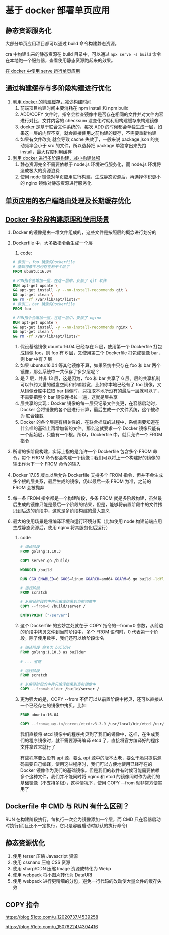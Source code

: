 # 基于 docker 部署单页应用

## 静态资源服务化

大部分单页应用项目都可以通过 build 命令构建静态资源。

cra 中构建出来的静态资源在 build 目录中，可以通过 `npx serve -s build` 命令在本地跑一个服务器，查看使用静态资源跑起来的效果。

[在 docker 中使用 serve 运行单页应用](https://github.com/tangzhenming/DevOps/blob/main/deploy_spa/cra.Dockerfile)

## 通过构建缓存与多阶段构建进行优化

1. [利用 docker 的构建缓存，减少构建时间](https://github.com/tangzhenming/DevOps/blob/main/deploy_spa/cra_refactor_time.Dockerfile)
   1. 前端项目构建时间主要消耗在 npm install 和 npm build
   2. ADD/COPY 文件时，指令会检查镜像中是否存在相同的文件并对文件内容进行对比，文件内容的 checksum 没变化时就利用构建缓存来构建镜像
   3. docker 是基于联合文件系统的，每次 ADD 的时候都会单独生成一层，如果这一层的内容不变，就会直接使用之前构建的缓存，不需要重新构建
   4. 如果有文件改变 就会导致 cache 失效了，一般来说 package.json 的变动频率会小于 src 的文件，所以选择把 package 单独拿出来先跑 install，最大程度利用缓存
2. [利用 docker 进行多阶段构建，减小构建体积](https://github.com/tangzhenming/DevOps/blob/main/deploy_spa/cra_refactor_size.Dockerfile)
   1. 静态资源完全不需要依赖于 node.js 环境进行服务化，而 node.js 环境将造成极大的资源浪费
   2. 使用 node 镜像对单页应用进行构建，生成静态资源后，再选择体积更小的 nginx 镜像对静态资源进行服务化

## [单页应用的客户端路由处理及长期缓存优化](https://github.com/tangzhenming/DevOps/tree/main/deploy_spa/cra_final.Dockerfile)

## [Docker 多阶段构建原理和使用场景](https://segmentfault.com/a/1190000016137548)

1. Docker 的镜像是由一堆文件组成的，这些文件是按照层的概念进行划分的
2. Dockerfile 中，大多数指令会生成一个层

   1. code:

   ```Dockerfile
   # 示例一，foo 镜像的Dockerfile
   # 基础镜像中已经存在若干个层了
   FROM ubuntu:16.04

   # RUN指令会增加一层，在这一层中，安装了 git 软件
   RUN apt-get update \
   && apt-get install -y --no-install-recommends git \
   && apt-get clean \
   && rm -rf /var/lib/apt/lists/*
   # 示例二，bar 镜像的Dockerfile
   FROM foo

   # RUN指令会增加一层，在这一层中，安装了 nginx
   RUN apt-get update \
   && apt-get install -y --no-install-recommends nginx \
   && apt-get clean \
   && rm -rf /var/lib/apt/lists/*
   ```

   1. 假设基础镜像 ubuntu:16.04 已经存在 5 层，使用第一个 Dockerfile 打包成镜像 foo，则 foo 有 6 层，又使用第二个 Dockerfile 打包成镜像 bar，则 bar 中有 7 层
   2. 如果 ubuntu:16.04 等其他镜像不算，如果系统中只存在 foo 和 bar 两个镜像，那么系统中一共保存了多少层呢？
   3. 是 7 层，并非 13 层，这是因为，foo 和 bar 共享了 6 层。层的共享机制可以节约大量的磁盘空间和传输带宽，比如你本地已经有了 foo 镜像，又从镜像仓库中拉取 bar 镜像时，只拉取本地所没有的最后一层就可以了，不需要把整个 bar 镜像连根拉一遍，这就是层共享
   4. 层共享的实现：Docker 镜像的每一层只记录文件变更，在容器启动时，Docker 会将镜像的各个层进行计算，最后生成一个文件系统，这个被称为 联合挂载
   5. Docker 的各个层是有相关性的，在联合挂载的过程中，系统需要知道在什么样的基础上再增加新的文件。那么这就要求一个 Docker 镜像只能有一个起始层，只能有一个根。所以，Dockerfile 中，就只允许一个 FROM 指令

3. 所谓的多阶段构建，实际上指的是允许一个 Dockerfile 包含多个 FROM 命令，每个 FROM 命令都会构建一个镜像；我们可以将上一个构建好的镜像的输出作为下一个 FROM 命令的输入
4. Docker 17.05 版本以后允许 Dockerfile 支持多个 FROM 指令，但并不会生成多个根的层关系，最后生成的镜像，仍以最后一条 FROM 为准，之前的 FROM 会被抛弃
5. 每一条 FROM 指令都是一个构建阶段，多条 FROM 就是多阶段构建，虽然最后生成的镜像只能是最后一个阶段的结果，但是，能够将前置阶段中的文件拷贝到后边的阶段中，这就是多阶段构建的最大意义
6. 最大的使用场景是将编译环境和运行环境分离（比如使用 node 构建前端应用生成静态资源后，使用 nginx 将其服务化后运行）

   1. code

      ```Dockerfile
      # 编译阶段
      FROM golang:1.10.3

      COPY server.go /build/

      WORKDIR /build

      RUN CGO_ENABLED=0 GOOS=linux GOARCH=amd64 GOARM=6 go build -ldflags '-w -s' -o server

      # 运行阶段
      FROM scratch

      # 从编译阶段的中拷贝编译结果到当前镜像中
      COPY --from=0 /build/server /

      ENTRYPOINT ["/server"]
      ```

   2. 这个 Dockerfile 的玄妙之处就在于 COPY 指令的--from=0 参数，从前边的阶段中拷贝文件到当前阶段中，多个 FROM 语句时，0 代表第一个阶段。除了使用数字，我们还可以给阶段命名

      ```Dockerfile
      # 编译阶段 命名为 builder
      FROM golang:1.10.3 as builder

      # ... 省略

      # 运行阶段
      FROM scratch

      # 从编译阶段的中拷贝编译结果到当前镜像中
      COPY --from=builder /build/server /
      ```

   3. 更为强大的是，COPY --from 不但可以从前置阶段中拷贝，还可以直接从一个已经存在的镜像中拷贝。比如

      ```Dockerfile
      FROM ubuntu:16.04

      COPY --from=quay.io/coreos/etcd:v3.3.9 /usr/local/bin/etcd /usr/local/bin/
      ```

      我们直接将 etcd 镜像中的程序拷贝到了我们的镜像中，这样，在生成我们的程序镜像时，就不需要源码编译 etcd 了，直接将官方编译好的程序文件拿过来就行了

      有些程序要么没有 apt 源，要么 apt 源中的版本太老，要么干脆只提供源码需要自己编译，使用这些程序时，我们可以方便地使用已经存在的 Docker 镜像作为我们的基础镜像。但是我们的软件有时候可能需要依赖多个这种文件，我们并不能同时将 nginx 和 etcd 的镜像同时作为我们的基础镜像（不支持多根），这种情况下，使用 COPY --from 就非常方便实用了

## Dockerfile 中 CMD 与 RUN 有什么区别？

RUN 在构建阶段执行，每执行一次会为镜像添加一个层，而 CMD 只在容器启动时执行(而且还不一定执行，它只是容器启动时默认的执行命令)

## 静态资源优化

1. 使用 terser 压缩 Javascript 资源
2. 使用 cssnano 压缩 CSS 资源
3. 使用 sharp/CDN 压缩 Image 资源或转化为 Webp
4. 使用 webpack 将小图片转化为 DataURI
5. 使用 webpack 进行更精细的分包，避免一行代码的改动使大量文件的缓存失效

## COPY 指令

https://blog.51cto.com/u_12020737/4539258

https://blog.51cto.com/u_15076224/4304416
